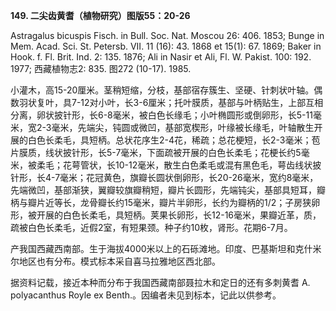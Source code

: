 **149. 二尖齿黄耆（植物研究）图版55：20-26**

Astragalus bicuspis Fisch. in Bull. Soc. Nat. Moscou 26: 406. 1853; Bunge in Mem. Acad. Sci. St. Petersb. VII. 11 (16): 43. 1868 et 15(1): 67. 1869; Baker in Hook. f. Fl. Brit. Ind. 2: 135. 1876; Ali in Nasir et Ali, Fl. W. Pakist. 100: 192. 1977; 西藏植物志2: 835. 图272 (10-17). 1985.

小灌木，高15-20厘米。茎稍短缩，分枝，基部宿存簇生、坚硬、针刺状叶轴。偶数羽状复叶，具7-12对小叶，长3-6厘米；托叶膜质，基部与叶柄贴生，上部互相分离，卵状披针形，长6-8毫米，被白色长缘毛；小叶椭圆形或倒卵形，长5-11毫米，宽2-3毫米，先端尖，钝圆或微凹，基部宽楔形，叶缘被长缘毛，叶轴散生开展的白色长柔毛，具短柄。总状花序生2-4花，稀疏；总花梗短，长2-3毫米；苞片膜质，线状披针形，长5-7毫米，下面疏被开展的白色长柔毛；花梗长约5毫米，被柔毛；花萼管状，长10-12毫米，散生白色柔毛或混有黑色毛，萼齿线状披针形，长4-7毫米；花冠黄色，旗瓣长圆状倒卵形，长20-26毫米，宽约8毫米，先端微凹，基部渐狭，翼瓣较旗瓣稍短，瓣片长圆形，先端钝尖，基部具短耳，瓣柄与瓣片近等长，龙骨瓣长约15毫米，瓣片半卵形，长约为瓣柄的1/2；子房狭卵形，被开展的白色长柔毛，具短柄。荚果长卵形，长12-16毫米，果瓣近革，质，疏被白色长柔毛，近假2室，有短果颈。种子约10枚，肾形。花期6-7月。

产我国西藏西南部。生于海拔4000米以上的石砾滩地。印度、巴基斯坦和克什米尔地区也有分布。模式标本采自喜马拉雅地区西北部。

据资料记载，接近本种而分布于我国西藏南部聂拉木和定日的还有多刺黄耆 A. polyacanthus Royle ex Benth.。因编者未见到标本，记此以供参考。
